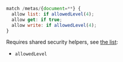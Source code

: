 ```js
match /metas/{document=**} {
  allow list: if allowedLevel(4);
  allow get: if true;
  allow write: if allowedLevel(4);
}
```

Requires shared security helpers, see [the list](/guide/security-helpers):
- `allowedLevel`
